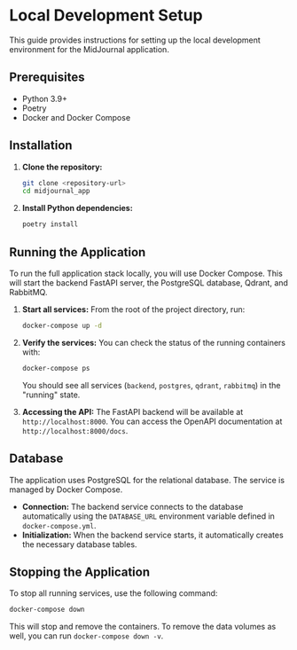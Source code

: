 # Local Development Setup

This guide provides instructions for setting up the local development environment for the MidJournal application.

## Prerequisites

- Python 3.9+
- Poetry
- Docker and Docker Compose

## Installation

1.  **Clone the repository:**

    ```bash
    git clone <repository-url>
    cd midjournal_app
    ```

2.  **Install Python dependencies:**
    ```bash
    poetry install
    ```

## Running the Application

To run the full application stack locally, you will use Docker Compose. This will start the backend FastAPI server, the PostgreSQL database, Qdrant, and RabbitMQ.

1.  **Start all services:**
    From the root of the project directory, run:

    ```bash
    docker-compose up -d
    ```

2.  **Verify the services:**
    You can check the status of the running containers with:

    ```bash
    docker-compose ps
    ```

    You should see all services (`backend`, `postgres`, `qdrant`, `rabbitmq`) in the "running" state.

3.  **Accessing the API:**
    The FastAPI backend will be available at `http://localhost:8000`. You can access the OpenAPI documentation at `http://localhost:8000/docs`.

## Database

The application uses PostgreSQL for the relational database. The service is managed by Docker Compose.

- **Connection:** The backend service connects to the database automatically using the `DATABASE_URL` environment variable defined in `docker-compose.yml`.
- **Initialization:** When the backend service starts, it automatically creates the necessary database tables.

## Stopping the Application

To stop all running services, use the following command:

```bash
docker-compose down
```

This will stop and remove the containers. To remove the data volumes as well, you can run `docker-compose down -v`.
